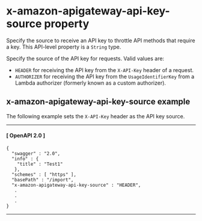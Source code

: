 # x\-amazon\-apigateway\-api\-key\-source property<a name="api-gateway-swagger-extensions-api-key-source"></a>

 Specify the source to receive an API key to throttle API methods that require a key\. This API\-level property is a `String` type\. 

Specify the source of the API key for requests\. Valid values are:
+  `HEADER` for receiving the API key from the `X-API-Key` header of a request\. 
+ `AUTHORIZER` for receiving the API key from the `UsageIdentifierKey` from a Lambda authorizer \(formerly known as a custom authorizer\)\.



 

## x\-amazon\-apigateway\-api\-key\-source example<a name="api-gateway-swagger-extensions-api-key-source-example"></a>

The following example sets the `X-API-Key` header as the API key source\.

------
#### [ OpenAPI 2\.0 ]

```
{
  "swagger" : "2.0",
  "info" : {
    "title" : "Test1"
   },
  "schemes" : [ "https" ],
  "basePath" : "/import",
  "x-amazon-apigateway-api-key-source" : "HEADER",
   .
   .
   .
}
```

------